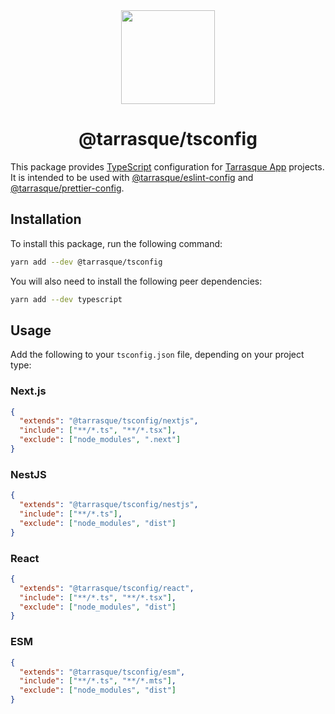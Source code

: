 <div align="center">
  <a href="https://tarrasque.app" target="_blank"><img src="https://tarrasque.app/images/logo.svg" width="150" /></a>
  <h1>@tarrasque/tsconfig</h1>
</div>

This package provides [TypeScript](https://www.typescriptlang.org/) configuration for [Tarrasque App](https://tarrasque.app) projects. It is intended to be used with [@tarrasque/eslint-config](https://github.com/tarrasqueapp/eslint-config) and [@tarrasque/prettier-config](https://github.com/tarrasqueapp/prettier-config).

## Installation

To install this package, run the following command:

```sh
yarn add --dev @tarrasque/tsconfig
```

You will also need to install the following peer dependencies:

```sh
yarn add --dev typescript
```

## Usage

Add the following to your `tsconfig.json` file, depending on your project type:

### Next.js

```json
{
  "extends": "@tarrasque/tsconfig/nextjs",
  "include": ["**/*.ts", "**/*.tsx"],
  "exclude": ["node_modules", ".next"]
}
```

### NestJS

```json
{
  "extends": "@tarrasque/tsconfig/nestjs",
  "include": ["**/*.ts"],
  "exclude": ["node_modules", "dist"]
}
```

### React

```json
{
  "extends": "@tarrasque/tsconfig/react",
  "include": ["**/*.ts", "**/*.tsx"],
  "exclude": ["node_modules", "dist"]
}
```

### ESM

```json
{
  "extends": "@tarrasque/tsconfig/esm",
  "include": ["**/*.ts", "**/*.mts"],
  "exclude": ["node_modules", "dist"]
}
```
